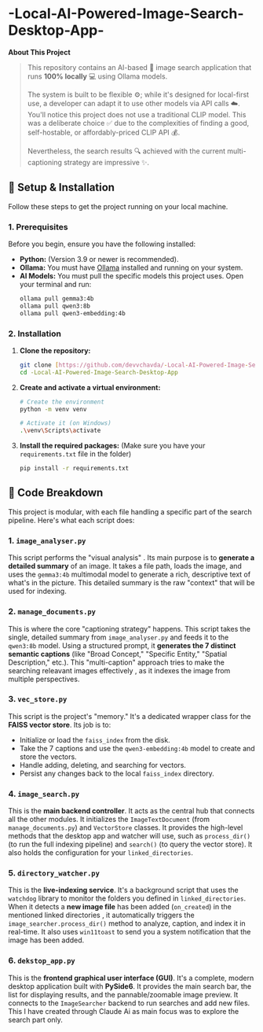 # -Local-AI-Powered-Image-Search-Desktop-App-
**About This Project**
> This repository contains an AI-based 🤖 image search application that runs **100% locally** 💻 using Ollama models.
>
> The system is built to be flexible ⚙️; while it's designed for local-first use, a developer can adapt it to use other models via API calls ☁️. You'll notice this project does not use a traditional CLIP model. This was a deliberate choice ✅ due to the complexities of finding a good, self-hostable, or affordably-priced CLIP API 💰.
>
> Nevertheless, the search results 🔍 achieved with the current multi-captioning strategy are impressive ✨.


## 🚀 Setup & Installation

Follow these steps to get the project running on your local machine.

### 1. Prerequisites
Before you begin, ensure you have the following installed:

* **Python:** (Version 3.9 or newer is recommended).
* **Ollama:** You must have [Ollama](https://ollama.com/) installed and running on your system.
* **AI Models:** You must pull the specific models this project uses. Open your terminal and run:
    ```bash
    ollama pull gemma3:4b
    ollama pull qwen3:8b
    ollama pull qwen3-embedding:4b
    ```

### 2. Installation
1.  **Clone the repository:**
    ```bash
    git clone [https://github.com/devvchavda/-Local-AI-Powered-Image-Search-Desktop-App.git](https://github.com/devvchavda/-Local-AI-Powered-Image-Search-Desktop-App.git)
    cd -Local-AI-Powered-Image-Search-Desktop-App
    ```

2.  **Create and activate a virtual environment:**
    ```bash
    # Create the environment
    python -m venv venv

    # Activate it (on Windows)
    .\venv\Scripts\activate
    ```

3.  **Install the required packages:**
    (Make sure you have your `requirements.txt` file in the folder)
    ```bash
    pip install -r requirements.txt
    ```

  ## 🔬 Code Breakdown

This project is modular, with each file handling a specific part of the search pipeline. Here's what each script does:

### 1. `image_analyser.py`
This script performs the  "visual analysis" . Its main purpose is to **generate a detailed summary** of an image. It takes a file path, loads the image, and uses the `gemma3:4b` multimodal model to generate a rich, descriptive text of what's in the picture. This detailed summary is the raw "context" that will be used for indexing.

### 2. `manage_documents.py`
This is where the core "captioning strategy" happens. This script takes the single, detailed summary from `image_analyser.py` and feeds it to the `qwen3:8b` model. Using a structured prompt, it **generates the 7 distinct semantic captions** (like "Broad Concept," "Specific Entity," "Spatial Description," etc.). This "multi-caption" approach tries to make the searching releavant images effectively , as it indexes the image from multiple perspectives.

### 3. `vec_store.py`
This script is the project's "memory." It's a dedicated wrapper class for the **FAISS vector store**. Its job is to:
* Initialize or load the `faiss_index` from the disk.
* Take the 7 captions and use the `qwen3-embedding:4b` model to create and store the vectors.
* Handle adding, deleting, and searching for vectors.
* Persist any changes back to the local `faiss_index` directory.

### 4. `image_search.py`
This is the **main backend controller**. It acts as the central hub that connects all the other modules. It initializes the `ImageTextDocument` (from `manage_documents.py`) and `VectorStore` classes. It provides the high-level methods that the desktop app and watcher will use, such as `process_dir()` (to run the full indexing pipeline) and `search()` (to query the vector store). It also holds the configuration for your `linked_directories`.

### 5. `directory_watcher.py`
This is the **live-indexing service**. It's a background script that uses the `watchdog` library to monitor the folders you defined in `linked_directories`. When it detects a **new image file** has been added (`on_created`) in the mentioned linked directories , it automatically triggers the `image_searcher.process_dir()` method to analyze, caption, and index it in real-time. It also uses `win11toast` to send you a system notification that the image has been added.

### 6. `dekstop_app.py`
This is the **frontend graphical user interface (GUI)**. It's a complete, modern desktop application built with **PySide6**. It provides the main search bar, the list for displaying results, and the pannable/zoomable image preview. It connects to the `ImageSearcher` backend to run searches and add new files. This I have created through Claude Ai as main focus was to explore the search part only. 
